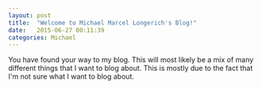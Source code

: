 ```yaml
---
layout: post
title:  "Welcome to Michael Marcel Longerich's Blog!"
date:   2015-06-27 00:11:39
categories: Michael
---
```

You have found your way to my blog. This will most likely be a mix of many different things that I want to blog about. This is mostly due to the fact that I'm not sure what I want to blog about. 
